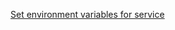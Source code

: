 [Set environment variables for service](https://serverfault.com/questions/413397/how-to-set-environment-variable-in-systemd-service/413408#413408)
